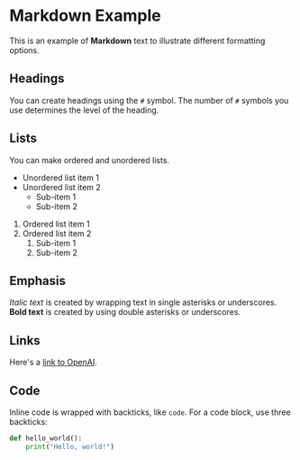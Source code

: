 # Markdown Example

This is an example of **Markdown** text to illustrate different formatting options.

## Headings
You can create headings using the `#` symbol. The number of `#` symbols you use determines the level of the heading.

## Lists
You can make ordered and unordered lists.

- Unordered list item 1
- Unordered list item 2
  - Sub-item 1
  - Sub-item 2

1. Ordered list item 1
2. Ordered list item 2
   1. Sub-item 1
   2. Sub-item 2

## Emphasis
*Italic text* is created by wrapping text in single asterisks or underscores. **Bold text** is created by using double asterisks or underscores.

## Links
Here's a [link to OpenAI](https://www.openai.com).

## Code
Inline code is wrapped with backticks, like `code`. For a code block, use three backticks:

```python
def hello_world():
    print("Hello, world!")
